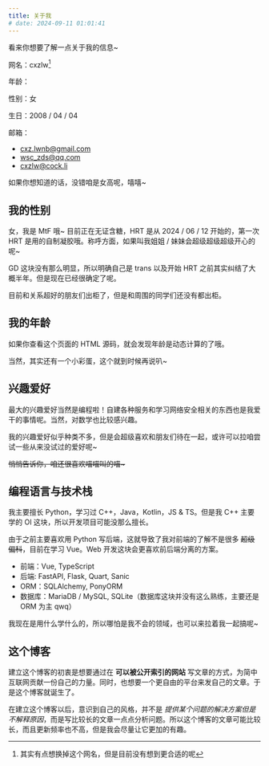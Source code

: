 ```yaml
---
title: 关于我
# date: 2024-09-11 01:01:41
---
```


看来你想要了解一点关于我的信息\~

网名：cxzlw[^1]

年龄：<span id="age" style="display: none;">永远的 17 岁哟\~</span>

性别：女

生日：2008 / 04 / 04

邮箱：

- [cxz.lwnb@gmail.com](mailto:cxz.lwnb@gmail.com)
- [wsc_zds@qq.com](mailto:wsc_zds@qq.com)
- [cxzlw@cock.li](mailto:cxzlw@cock.li)

如果你想知道的话，没错咱是女高呢，嘻嘻\~

## 我的性别

女，我是 MtF 哦\~ 目前正在无证含糖，HRT 是从 2024 / 06 / 12 开始的，第一次 HRT 是用的自制凝胶哦。称呼方面，如果叫我姐姐 / 妹妹会超级超级超级开心的呢\~

GD 这块没有那么明显，所以明确自己是 trans 以及开始 HRT 之前其实纠结了大概半年。但是现在已经很确定了呢。

目前和关系超好的朋友们出柜了，但是和周围的同学们还没有都出柜。

## 我的年龄

如果你查看这个页面的 HTML 源码，就会发现年龄是动态计算的了哦。

当然，其实还有一个小彩蛋，这个就到时候再说叭\~

## 兴趣爱好

最大的兴趣爱好当然是编程啦！自建各种服务和学习网络安全相关的东西也是我爱干的事情呢。当然，对数学也比较感兴趣。

我的兴趣爱好似乎种类不多，但是会超级喜欢和朋友们待在一起，或许可以拉咱尝试一些从来没试过的爱好呢\~

~~悄悄告诉你，咱还很喜欢喵喵叫的喵\~~~

## 编程语言与技术栈

我主要擅长 Python，学习过 C++，Java，Kotlin，JS & TS。但是我 C++ 主要学的 OI 这块，所以开发项目可能没那么擅长。

由于之前主要喜欢用 Python 写后端，这就导致了我对前端的了解不是很多 ~~超级偏科~~，目前在学习 Vue。Web 开发这块会更喜欢前后端分离的方案。

- 前端：Vue, TypeScript
- 后端: FastAPI, Flask, Quart, Sanic
- ORM：SQLAlchemy, PonyORM
- 数据库：MariaDB / MySQL, SQLite（数据库这块并没有这么熟练，主要还是 ORM 为主 qwq）

我现在是用什么学什么的，所以哪怕是我不会的领域，也可以来拉着我一起搞呢\~

## 这个博客

建立这个博客的初衷是想要通过在 **可以被公开索引的网站** 写文章的方式，为简中互联网贡献一份自己的力量。同时，也想要一个更自由的平台来发自己的文章。于是这个博客就诞生了。

在建立这个博客以后，意识到自己的风格，并不是 _提供某个问题的解决方案但是不解释原因_，而是写比较长的文章一点点分析问题。所以这个博客的文章可能比较长，而且更新频率也不高，但是我会尽量让它更加的有趣。

[^1]: 其实有点想换掉这个网名，但是目前没有想到更合适的呢

<script>
    const age_ele = document.getElementById("age"); 
    const birthday = new Date("2008-04-04");
    const now = new Date();
    const age = Math.floor((now - birthday) / 1000 / 3600 / 24 / 365); 
    if (age <= 17) age_ele.innerText = "目前是 " + age + " 岁";
    age_ele.style.display = "inline";
</script>
